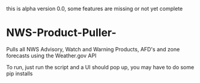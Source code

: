 this is alpha version 0.0, some features are missing or not yet complete

# NWS-Product-Puller-
Pulls all NWS Advisory, Watch and Warning Products, AFD's and zone forecasts using the Weather.gov API

To run, just run the script and a UI should pop up, you may have to do some pip installs
